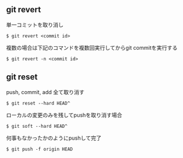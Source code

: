 ## git revert

単一コミットを取り消し

```
$ git revert <commit id>
```

複数の場合は下記のコマンドを複数回実行してからgit commitを実行する

```
$ git revert -n <commit id>
```

## git reset

push, commit, add 全て取り消す

```
$ git reset --hard HEAD^
```

ローカルの変更のみを残してpushを取り消す場合

```
$ git soft --hard HEAD^
```

何事もなかったかのようにpushして完了

```
$ git push -f origin HEAD
```

